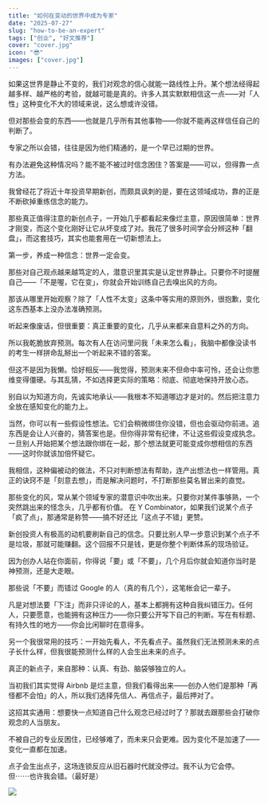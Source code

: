 ```yaml
---
title: "如何在变动的世界中成为专家"
date: "2025-07-27"
slug: "how-to-be-an-expert"
tags: ["创业", "好文推荐"]
cover: "cover.jpg"
icon: "😎"
images: ["cover.jpg"]
---
```

如果这世界是静止不变的，我们对观念的信心就能一路线性上升。某个想法经得起越多样、越严格的考验，就越可能是真的。许多人其实默默相信这一点——对「人性」这种变化不大的领域来说，这么想或许没错。



但对那些会变的东西——也就是几乎所有其他事物——你就不能再这样信任自己的判断了。



专家之所以会错，往往是因为他们精通的，是一个早已过期的世界。



有办法避免这种情况吗？能不能不被过时信念困住？答案是——可以，但得靠一点方法。



我曾经花了将近十年投资早期新创，而颇具讽刺的是，要在这领域成功，靠的正是不断砍掉重练信念的能力。



那些真正值得注意的新创点子，一开始几乎都看起来像烂主意，原因很简单：世界才刚变，而这个变化刚好让它从坏变成了对。我花了很多时间学会分辨这种「翻盘」，而这套技巧，其实也能套用在一切新想法上。



第一步，养成一种信念：世界一定会变。



那些对自己观点越来越笃定的人，潜意识里其实是认定世界静止。只要你不时提醒自己——「不是喔，它在变」，你就会开始训练自己去嗅出风的方向。



那该从哪里开始观察？除了「人性不太变」这条中等实用的原则外，很抱歉，变化这东西基本上没办法准确预测。



听起来像废话，但很重要：真正重要的变化，几乎从来都来自意料之外的方向。



所以我乾脆放弃预测。每次有人在访问里问我「未来怎么看」，我脑中都像没读书的考生一样拼命乱掰出一个听起来不错的答案。



但这不是因为我懒。恰好相反——我觉得，预测未来不但命中率可怜，还会让你思维变得僵硬。与其乱猜，不如选择更实际的策略：彻底、彻底地保持开放心态。



别自以为知道方向，先诚实地承认——我根本不知道哪边才是对的。然后把注意力全放在感知变化的能力上。



当然，你可以有一些假设性想法。它们会稍微绑住你没错，但也会驱动你前进。追东西是会让人兴奋的，猜答案也是。但你得非常有纪律，不让这些假设变成执念。
一旦别人开始把某个想法跟你绑在一起，那个想法就更可能变成你想相信的东西——这时你就该加倍怀疑它。



我相信，这种偏被动的做法，不只对判断想法有帮助，连产出想法也一样管用。真正的诀窍不是「刻意去想」，而是解决问题时，不打断那些莫名冒出来的直觉。



那些变化的风，常从某个领域专家的潜意识中吹出来。只要你对某件事够熟，一个突然跳出来的怪念头，几乎都有价值。
在 Y Combinator，如果我们说某个点子「疯了点」，那通常是称赞——搞不好还比「这点子不错」更赞。



新创投资人有极高的动机要刷新自己的信念。只要比别人早一步意识到某个点子不是垃圾，那就可能赚翻。这个回报不只是钱，更是你整个判断体系的现场验证。



因为创办人站在你面前，你得说「要」或「不要」，几个月后你就会知道你当时是神预测，还是大走眼。



那些说「不要」而错过 Google 的人（真的有几个），这笔帐会记一辈子。



凡是对想法要「下注」而非只评论的人，基本上都拥有这种自我纠错压力。任何人，只要愿意，也能拥有这种压力——你只要公开写下自己的判断。写在有标题、有持久性的地方——你会比闲聊时在意得多。



另一个我很常用的技巧：一开始先看人，不先看点子。虽然我们无法预测未来的点子长什么样，但我很能预测什么样的人会生出未来的点子。



真正的新点子，来自那种：认真、有劲、脑袋够独立的人。



当初我们其实觉得 Airbnb 是烂主意，但我们看得出来——创办人他们是那种「再怪都不会怕」的人，所以我们选择先信人、再信点子，最后押对了。



这招其实通用：想要快一点知道自己什么观念已经过时了？那就去跟那些会打破你观念的人当朋友。



不被自己的专业反困住，已经够难了，而未来只会更难。因为变化不是加速了——变化一直都在加速。



点子会生出点子，这场连锁反应从旧石器时代就没停过。我不认为它会停。
但⋯⋯也许我会错。（最好是）




![](https://prod-files-secure.s3.us-west-2.amazonaws.com/112d0858-5090-4d34-a606-b75eb8d65fd2/46476355-9cf3-4e99-9b7a-3531bc426380/1000202064.png?X-Amz-Algorithm=AWS4-HMAC-SHA256&X-Amz-Content-Sha256=UNSIGNED-PAYLOAD&X-Amz-Credential=ASIAZI2LB466ULY5PBC4%2F20250816%2Fus-west-2%2Fs3%2Faws4_request&X-Amz-Date=20250816T173109Z&X-Amz-Expires=3600&X-Amz-Security-Token=IQoJb3JpZ2luX2VjEC0aCXVzLXdlc3QtMiJGMEQCIHW5Yd7Zf2eUKEUZ%2BRRVQjHPz0ObGI64wlxcnyEDHI5LAiBwMHLWWee8xQcUSEc8Q4WVf59DyInvxZnsfNDxafbMnyr%2FAwh2EAAaDDYzNzQyMzE4MzgwNSIMWWkMiy%2F8jtDM0gmOKtwDozSSGB65Ced%2BhavmGIEgjdEPRK8Mi4ONcrPDag3PvTptGulJ5agCwH5aPkG6vuY6rhy7jv2Pdnmd0%2BrYfCDPpdqmWFlClioYsc84HsF%2BK59%2BW2RfDTVRbCjtwvOqFYdIErH2op67Jhi6OQqUt4g8Oia8wl0i1pHdN%2BK62qZNdymyJsnfNtJwJaPSNl97NGk0xEYrNPAwtne%2FJqDrn3yRAO%2FfJDKXZcNKxOIpvCfiHIqgpuft1UNepUv7py7fx4LpfZunqt4smaGs7kXp%2BDGs5uos4hVo3wM8P4nlswwtjLE%2Bw8lp2OJ%2BDNdtEaSG%2FnyWJZupYz%2F0dCnPRKXXDVo%2BxUA6k%2FXeTDP3jSmbNRbUKwO1s9Y0yPWorE2%2F741IXtCt3T7e4tNEXrkuDqHdaR%2FWa3Vgu0BmL34exhPgKle5ZFAI0LCrfjkU0Cjs2gIsCk7770tjSChICQemyXHpvP8Co90rPXVShxOMCwtC1wm6R8dHmgpvURxOlfodWx6nA1%2BCO5VeSMfHAeNoKEtrvoXbt%2FJCcpQA6b5lHsgCvIipSpK8NppL9DvCAr6h%2FJ3gKkNRLYnJfKgGfilWm1s6sJA4Ef6ri15XjEiIyb3DmliwQivcUYVV6%2BHD0FAQTTMwkP2BxQY6pgHXjKDcNxf8aYt4LbRU5rH942qiaUEAQp1QssVZNuoC6VrOxeSLEVKqQpjx3LT6HQZ%2Fa0D9skNRAAZCfzF64254KxMqPRPUo6yfciY7e%2BX%2BPiWpCAFF7Y023F6EmfFwmC%2Bjonyh0%2FKVlQkZzl73x9JGAk9lGFjrWZJO9nY2jY9jCollrTUs2O4D4FMUiaVmHXx%2FH8nVBVjFKFA4JSZEyTjcxTaSMl33&X-Amz-Signature=281e6e7fe0e4fd2db95f48724d3d16e8fea4c999539247c82783ba41966f075f&X-Amz-SignedHeaders=host&x-amz-checksum-mode=ENABLED&x-id=GetObject)

